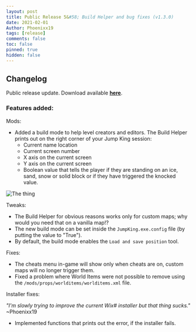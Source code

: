 ```yaml
---
layout: post
title: Public Release 5&#58; Build Helper and bug fixes (v1.3.0)
date: 2021-02-01
Author: Phoenixx19
tags: [release]
comments: false
toc: false
pinned: true
hidden: false
---
```


## Changelog

Public release update.
Download available [**here**](https://github.com/Phoenixx19/JumpKingPlus/releases/tag/v1.3.0). <!-- more -->

### Features added:
Mods:
- Added a build mode to help level creators and editors. The Build Helper prints out on the right corner of your Jump King session:
    - Current name location
    - Current screen number
    - X axis on the current screen
    - Y axis on the current screen
    - Boolean value that tells the player if they are standing on an ice, sand, snow or solid block or if they have triggered the knocked value.

![The thing](https://github.com/Phoenixx19/JumpKingPlus/raw/master/docs/images/BuildHelper.png)

Tweaks:
- The Build Helper for obvious reasons works only for custom maps; why would you need that on a vanilla map!?
- The new build mode can be set inside the `JumpKing.exe.config` file (by putting the value to "True").
- By default, the build mode enables the `Load and save position` tool.

Fixes:
- The cheats menu in-game will show only when cheats are on, custom maps will no longer trigger them.
- Fixed a problem where World Items were not possible to remove using the `/mods/props/worlditems/worlditems.xml` file.

Installer fixes:

*"I'm slowly trying to improve the current Wix# installer but that thing sucks."* ~Phoenixx19

- Implemented functions that prints out the error, if the installer fails.